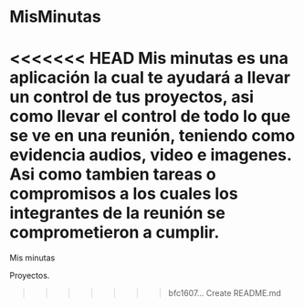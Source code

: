 MisMinutas
==========

<<<<<<< HEAD
Mis minutas es una aplicación la cual te ayudará a llevar un control de tus proyectos, asi como
llevar el control de todo lo que se ve en una reunión, teniendo como evidencia audios, video e
imagenes. Asi como tambien tareas o compromisos a los cuales los integrantes de la reunión
se comprometieron a cumplir.
=======
Mis minutas

Proyectos.
>>>>>>> bfc1607... Create README.md
